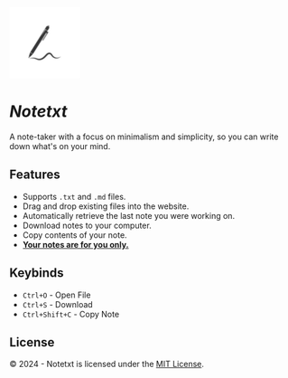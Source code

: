 <img src="public/favicon/android-chrome-512x512.png" width="125"> 

# *Notetxt*

A note-taker with a focus on minimalism and simplicity, so you can write down what's on your mind.

## Features

* Supports `.txt` and `.md` files.
* Drag and drop existing files into the website.
* Automatically retrieve the last note you were working on.
* Download notes to your computer.
* Copy contents of your note.
* [**Your notes are for you only.**](https://notetxt.iinter.me/privacy)

## Keybinds

* `Ctrl+O` - Open File
* `Ctrl+S` - Download
* `Ctrl+Shift+C` - Copy Note

## License

©️ 2024 - Notetxt is licensed under the [MIT License](LICENSE).
